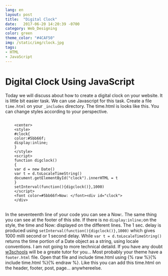 ```yaml
---
lang: en
layout: post
title:  "Digital Clock"
date:   2017-06-20 14:20:39 -0700
category: Web_Designing
color: green
theme_color: "#4CAF50"
img: /static/img/clock.jpg
tags:
- HTML
- JavaScript
---
```


# Digital Clock Using JavaScript
Today we will discuss about how to create a digital clock on your website. It is little bit easier task. We can use Javascript for this task. Create a file `time.html` on your `_includes` directory. The time.html is looks like this. You can change styles according to your perspective.

<pre>
<code class="lang-markup">
    &lt;center&gt;
    &lt;style&gt;
    #clock{
    color:#5bb66f;
    display:inline;
    } 
    &lt;/style&gt;
    &lt;script&gt;
    function digclock()
    {
    var d = new Date()
    var t = d.toLocaleTimeString()
    document.getElementById("clock").innerHTML = t
    }
    setInterval(function(){digclock()},1000)
    &lt;/script&gt;
    &lt;font color=#5bb66f&gt;Now: &lt;/font&gt;&lt;div id="clock"&gt;
    &lt;/div&gt;
</code>
</pre>

In the seventeenth line of your code you can see a Now:. The same thing you can see at the footer of this site. If there is no `display:inline;`on the style, the time and Now: displayed on the different lines. The  1 sec. delay is produced using `setInterval(function(){digclock()},1000)` which gives 1000 milli second or 1 second delay. While `var t = d.toLocaleTimeString()` returns the time portion of a Date object as a string, using locale conventions. I am not going to more technical detaild. If you have any doubt [w3schools](https://w3schools.com) will be a greate tutor for you... Most probably your theme have a `footer.html` file. Open that file and include time.html using {% raw %}{% include time.html %}{% endraw %}. Like this you can add this time.html on the header, footer, post, page... anywhereelse.
